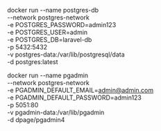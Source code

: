 docker run --name postgres-db \
  --network postgres-network \
  -e POSTGRES_PASSWORD=admin123 \
  -e POSTGRES_USER=admin \
  -e POSTGRES_DB=laravel-db \
  -p 5432:5432 \
  -v postgres-data:/var/lib/postgresql/data \
  -d postgres:latest


docker run --name pgadmin \
  --network postgres-network \
  -e PGADMIN_DEFAULT_EMAIL=admin@admin.com \
  -e PGADMIN_DEFAULT_PASSWORD=admin123 \
  -p 5051:80 \
  -v pgadmin-data:/var/lib/pgadmin \
  -d dpage/pgadmin4